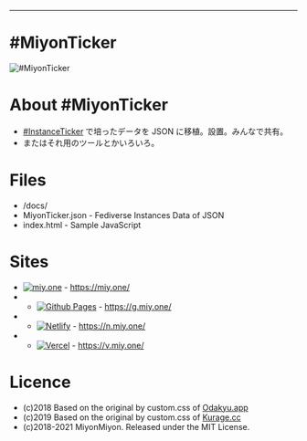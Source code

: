 <hr>

# #MiyonTicker

![#MiyonTicker](https://repository-images.githubusercontent.com/293203730/7413bb00-636c-11eb-8683-b4acd530459f "#MiyonTicker")

# About #MiyonTicker
- [#InstanceTicker](https://github.com/MiyonMiyon/InstanceTicker) で培ったデータを JSON に移植。設置。みんなで共有。
- またはそれ用のツールとかいろいろ。

# Files
- /docs/
- MiyonTicker.json - Fediverse Instances Data of JSON
- index.html - Sample JavaScript

# Sites
- [![miy.one](https://raw.githubusercontent.com/MiyonMiyon/MiyonTicker/master/docs/favicon.png "#miy.one")](https://miy.one/) - https://miy.one/
- - [![Github Pages](https://res.cloudinary.com/weep/icon/github.png "Github Pages")](https://docs.github.com/ja/github/working-with-github-pages/about-github-pages) - https://g.miy.one/
- - [![Netlify](https://res.cloudinary.com/weep/icon/netlify.png "Netlify")](https://netlify.com/) - https://n.miy.one/
- - [![Vercel](https://res.cloudinary.com/weep/icon/vercel.png "vercel")](https://vercel.com/) - https://v.miy.one/

# Licence
- (c)2018 Based on the original by custom.css of [Odakyu.app](https://odakyu.app/about) 
- (c)2019 Based on the original by custom.css of [Kurage.cc](https://kurage.cc/about)
- (c)2018-2021 MiyonMiyon. Released under the MIT License.
